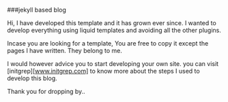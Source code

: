 ###jekyll based blog

Hi, I have developed this template and it has grown ever since. 
I wanted to develop everything using liquid templates and avoiding all the other plugins.

Incase you are looking for a template, You are free to copy it except the pages I have written.
They belong to me.

I would however advice you to start developing your own site. you can visit  [initgrep][www.initgrep.com] to know more about the steps I used to develop this blog.

Thank you for dropping by..

